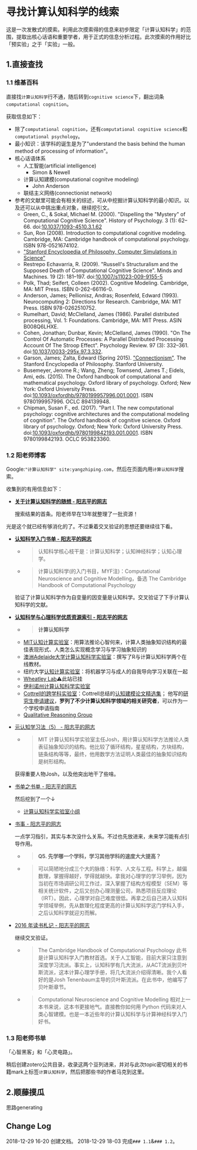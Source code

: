 # 寻找计算认知科学的线索

这是一次发散式的摸索。利用此次摸索得的信息来初步限定「计算认知科学」的范围，提取出核心话语和重要学者，用于正式的信息分析过程。此次摸索的作用好比「预实验」之于「实验」一般。

## 1.直接查找

### 1.1 维基百科

直接找`计算认知科学`行不通，随后转到`cognitive science`下，翻出词条`computational cognition`。

获取信息如下：

* 除了`computational cognition`，还有`computational cognitive science`和`computational psychology`。
* 最小知识：该学科的诞生是为了"understand the basis behind the human method of processing of information"。
* 核心话语体系
	* 人工智能(artificial intelligence)
		* Simon & Newell
	* 计算认知建模(computational cognitve modeling)
		* John Anderson
	* 联结主义网络(connectionist network)  
* 参考的文献里可能会有相关的综述，可从中挖掘计算认知科学的最小知识。以及还可以从中挑出重点对象，继续挖引文。
	* Green, C., & Sokal, Michael M. (2000). "Dispelling the "Mystery" of Computational Cognitive Science". History of Psychology. 3 (1): 62–66. doi:[10.1037/1093-4510.3.1.62](https://doi.org/10.1037%2F1093-4510.3.1.62)
	* Sun, Ron (2008). Introduction to computational cognitive modeling. Cambridge, MA: Cambridge handbook of computational psychology. ISBN 978-0521674102.
	* ["Stanford Encyclopedia of Philosophy, Computer Simulations in Science"](http://plato.stanford.edu/entries/simulations-science/)
	* Restrepo Echavarria, R. (2009). "Russell's Structuralism and the Supposed Death of Computational Cognitive Science". Minds and Machines. 19 (2): 181–197. doi:[10.1007/s11023-009-9155-5](https://doi.org/10.1007%2Fs11023-009-9155-5)
	* Polk, Thad; Seifert, Colleen (2002). Cognitive Modeling. Cambridge, MA: MIT Press. ISBN 0-262-66116-0.
	* Anderson, James; Pellionisz, Andras; Rosenfeld, Edward (1993). Neurocomputing 2: Directions for Research. Cambridge, MA: MIT Press. ISBN 978-0262510752.
	*  Rumelhart, David; McClelland, James (1986). Parallel distributed processing, Vol. 1: Foundations. Cambridge, MA: MIT Press. ASIN B008Q6LHXE.
	* Cohen, Jonathan; Dunbar, Kevin; McClelland, James (1990). "On The Control Of Automatic Processes: A Parallel Distributed Processing Account Of The Stroop Effect". Psychology Review. 97 (3): 332–361. doi:[10.1037/0033-295x.97.3.332](https://doi.org/10.1037%2F0033-295x.97.3.332).
	* Garson, James; Zalta, Edward (Spring 2015). ["Connectionism"](http://plato.stanford.edu/archives/spr2015/entries/connectionism). The Stanford Encyclopedia of Philosophy. Stanford University.
	* Busemeyer, Jerome R.; Wang, Zheng; Townsend, James T.; Eidels, Ami, eds. (2015). The Oxford handbook of computational and mathematical psychology. Oxford library of psychology. Oxford; New York: Oxford University Press. doi:[10.1093/oxfordhb/9780199957996.001.0001](https://doi.org/10.1093%2Foxfordhb%2F9780199957996.001.0001). ISBN 9780199957996. OCLC 894139948.
	* Chipman, Susan F., ed. (2017). "Part I. The new computational psychology: cognitive architectures and the computational modeling of cognition". The Oxford handbook of cognitive science. Oxford library of psychology. Oxford; New York: Oxford University Press. doi:[10.1093/oxfordhb/9780199842193.001.0001](https://doi.org/10.1093%2Foxfordhb%2F9780199842193.001.0001). ISBN 9780199842193. OCLC 953823360.

### 1.2 阳老师博客

Google:`"计算认知科学" site:yangzhiping.com`，然后在页面内用`计算认知科学`搜索。  

收集到的有用信息如下：  

* **[关于计算认知科学的随想 - 阳志平的网志](https://www.yangzhiping.com/psy/cogsci.html)**  

	搜索结果的首条。阳老师早在13年就整理了一批资源！

光是这个就已经有够消化的了。不过秉着交叉验证的思想还要继续往下看。

* **[认知科学入门书单 - 阳志平的网志](https://www.yangzhiping.com/psy/CognitiveScience.html)**

	* > 认知科学核心枝干是：计算认知科学；认知神经科学；认知心理学。
	* > 计算认知科学(的入门书目，MYF注)：Computational Neuroscience and Cognitive Modelling，备选 The Cambridge Handbook of Computational Psychology  
	
	验证了计算认知科学作为自变量的因变量是认知科学。交叉验证了下手计算认知科学的文献。

* **[认知科学与心理科学优质资源索引 - 阳志平的网志](https://www.yangzhiping.com/info/resources)**


	* > **计算认知科学**  
	* [MIT认知计算实验室](http://cocosci.mit.edu/)：用算法推论心智何来，计算人类抽象知识结构的最佳表现形式、人类怎么实现概念学习与学习抽象知识的
	* [澳洲Adelaide大学计算认知科学实验室](http://www.douban.com/group/topic/37190929/)：撰写了R与计算认知科学两个在线教材。
	* 纽约大学[认知计算实验室](http://gureckislab.org/)：将机器学习与成人的自我导向学习关联在一起
	* [Wheatley Lab](http://wheatlab.virb.com/research)⚠️此站已挂
	* [伊利诺州计算认知科学实验室](http://cogcomp.cs.illinois.edu/)
	* [Cottrell的跨学科实验室](http://cseweb.ucsd.edu/groups/guru/index.html)：Cottrell总结的[认知建模论文精选集](http://t.cn/zYQeXcs)； 他写的[研究生申请建议](http://dou.bz/2TGkV2)，**罗列了不少计算认知科学领域的相关研究者**，可以作为一个学校申请指南
	* [Qualitative Reasoning Group](http://www.qrg.northwestern.edu/ideas/ideas_index.html)

* [元认知学习法（5） - 阳志平的网志](https://www.yangzhiping.com/worksmarter/chapter5/talk005)

	* > MIT 计算认知科学实验室主任Josh，用计算认知科学方法推论人类表征抽象知识的结构。他比较了循环结构，星星结构，方块结构，链条结构等等，最终，他用数学方法证明人类最佳的抽象知识结构是树形结构。
	
	获得重要人物Josh，以及他突出地干了些啥。

* [书单之书单 - 阳志平的网志](https://www.yangzhiping.com/psy/booklist.html)

	然后挖到了一个↓

	* [计算认知科学实验室小组](http://www.douban.com/group/391831/)

* [书事 - 阳志平的网志](https://www.yangzhiping.com/psy/2016books.html)

	一点学习指引，其实与本次没什么关系。不过也先放进来，未来学习能有点引导作用。

	* > **Q5. 先学哪一个学科，学习其他学科的速度大大提高？**
	* > 可以简陋地分成三个大的脉络：科学、人文与工程。科学上，越偏数理，掌握得越好，学得就越快。拿我对心理学的学习举例，因为当初在市场调研公司工作过，深入掌握了结构方程模型（SEM）等相关统计软件，之后又创办心理测量公司，熟悉项目反应理论（IRT）。因此，心理学对自己难度很低。再拿之后自己进入认知科学领域举例，先从数理化程度更高的计算认知科学这门学科入手，之后认知科学就迎刃而解。
	
* [2016 年读书札记 - 阳志平的网志](https://www.yangzhiping.com/psy/2016booklist.html)
	
	继续交叉验证。
	
	* > The Cambridge Handbook of Computational Psychology 此书是计算认知科学入门教材首选。关于人工智能，目前大家只注意到深度学习流派。事实上，认知科学有几大流派，从ACT流派到贝叶斯流派，这本计算心理学手册，将几大流派介绍得清晰。我个人看好的是Josh Tenenbaum主导的贝叶斯流派。在此书中，他编写了贝叶斯章节。
	* > Computational Neuroscience and Cognitive Modelling 相对上一本书来说，这本书更接地气。直接教你如何用 Python 代码来对人类心智建模。也是一本近些年的计算认知科学与计算神经科学入门好书。

### 1.3 阳老师书单

「心智黑客」和「心灵电路」。

稍后创建zotero公共目录，收录这两个豆列进来，并对与此次topic密切相关的书籍mark上标签`计算认知科学`，然后把那些书的作者马克到这里。

## 2.顺藤摸瓜

思路generating

## Change Log

2018-12-29 16-20 创建文档。
2018-12-29 18-03 完成`### 1.1`&`### 1.2`。